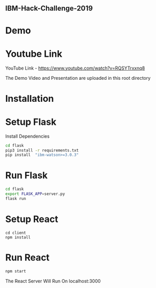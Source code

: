 ## IBM-Hack-Challenge-2019

# Demo
# Youtube Link
YouTube Link - https://www.youtube.com/watch?v=RQSYTrxxnq8

The Demo Video and Presentation are uploaded in this root directory

# Installation

# Setup Flask

Install Dependencies

```bash
cd flask
pip3 install -r requirements.txt
pip install  "ibm-watson>=3.0.3"
```
# Run Flask

```bash
cd flask
export FLASK_APP=server.py
flask run
```

# Setup React

```
cd client
npm install
```

# Run React
```bash
npm start
```

The React Server Will Run On localhost:3000
